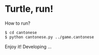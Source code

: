 # Turtle, run!
How to run?
```
$ cd cantonese
$ python cantonese.py ../game.cantonese 
```
Enjoy it!
Developing ... 
